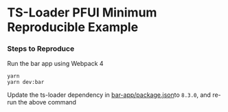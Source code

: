 # TS-Loader PFUI Minimum Reproducible Example

### Steps to Reproduce

Run the bar app using Webpack 4 

```
yarn 
yarn dev:bar
```

Update the ts-loader dependency in [bar-app/package.json](https://github.com/ndennison-r7/pfui-tsloader-min-example/blob/main/apps/bar-app/package.json#L24)to `8.3.0`, and re-run the above command
